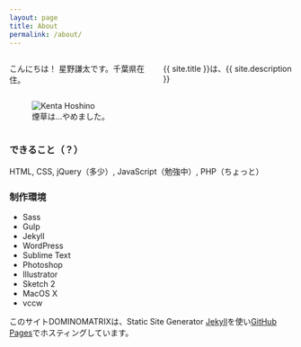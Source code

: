 ```yaml
---
layout: page
title: About
permalink: /about/
---
```

<div class="row"><div class="large-7 medium-8 columns">
	<p class="text">こんにちは！ 星野謙太です。千葉県在住。</p>
	<p>{{ site.title }}は、{{ site.description }}</p>
</div>
<div class="large-5 medium-4 columns">
	<figure class="page-thumbs author-image">
		<img src="/assets/img/{{ site.author.image }}" alt="Kenta Hoshino">
		<figcaption>煙草は...やめました。</figcaption>
	</figure>
</div></div>
<h3>できること（？）</h3>
<p>HTML, CSS, jQuery（多少）, JavaScript（勉強中）, PHP（ちょっと）</p>
<h3>制作環境</h3>
<ul>
	<li>Sass</li>
	<li>Gulp</li>
	<li>Jekyll</li>
	<li>WordPress</li>
	<li>Sublime Text</li>
	<li>Photoshop</li>
	<li>Illustrator</li>
	<li>Sketch 2</li>
	<li>MacOS X</li>
	<li>vccw</li>
</ul>
<p>このサイトDOMINOMATRIXは、Static Site Generator <a href="http://jekyllrb.com/">Jekyll</a>を使い<a href="https://pages.github.com/">GitHub Pages</a>でホスティングしています。</p>

